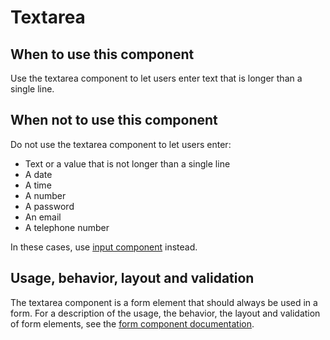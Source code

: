 # Textarea

## When to use this component

Use the textarea component to let users enter text that is longer than a single line.

## When not to use this component

Do not use the textarea component to let users enter:

* Text or a value that is not longer than a single line
* A date
* A time
* A number
* A password
* An email
* A telephone number

In these cases, use <a href="{{path './form-item.html'}}">input component</a> instead.

## Usage, behavior, layout and validation

The textarea component is a form element that should always be used in a form. For a description of the usage, the behavior, the layout and validation of form elements, see the <a href="{{path './form.html'}}">form component documentation</a>.